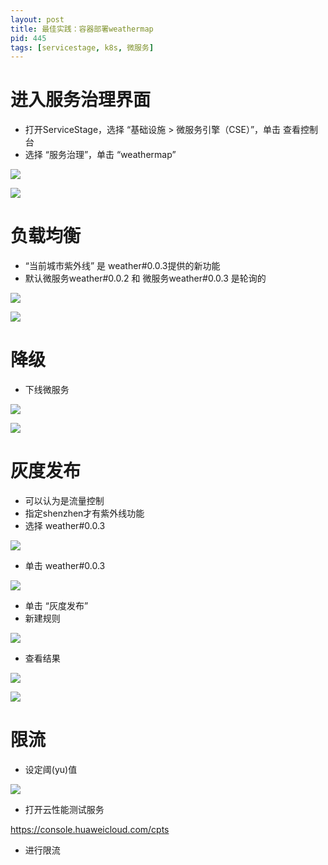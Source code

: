 ```yaml
---
layout: post
title: 最佳实践：容器部署weathermap
pid: 445
tags: [servicestage, k8s, 微服务]
---
```


# 进入服务治理界面

+ 打开ServiceStage，选择 “基础设施 > 微服务引擎（CSE）”，单击 查看控制台
+ 选择 “服务治理”，单击 “weathermap”

![](/uploads/2019/07/12-01.png)

![](/uploads/2019/07/12-02.png)

# 负载均衡

+ “当前城市紫外线” 是 weather#0.0.3提供的新功能
+ 默认微服务weather#0.0.2 和 微服务weather#0.0.3 是轮询的


![](/uploads/2019/07/12-03.png)

![](/uploads/2019/07/12-04.png)

# 降级

+ 下线微服务

![](/uploads/2019/07/12-05.png)

![](/uploads/2019/07/12-06.png)

# 灰度发布

+ 可以认为是流量控制
+ 指定shenzhen才有紫外线功能
+ 选择 weather#0.0.3

![](/uploads/2019/07/12-07.png)

+ 单击 weather#0.0.3

![](/uploads/2019/07/12-08.png)

+ 单击 “灰度发布”
+ 新建规则

![](/uploads/2019/07/12-09.png)

+ 查看结果

![](/uploads/2019/07/12-10.png)

![](/uploads/2019/07/12-11.png)


# 限流

+ 设定阈(yu)值

![](/uploads/2019/07/12-12.png)

+ 打开云性能测试服务

https://console.huaweicloud.com/cpts

+ 进行限流


